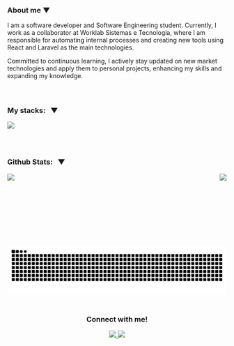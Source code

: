 <br>
  
<div>
   
  <h3> About me ▼ </h3>

  <p> I am a software developer and Software Engineering student. Currently, I work as a collaborator at Worklab Sistemas e Tecnologia, where I am responsible for automating internal processes and creating new tools using React and Laravel as the main technologies.

Committed to continuous learning, I actively stay updated on new market technologies and apply them to personal projects, enhancing my skills and expanding my knowledge.</p>
</div>

<div>

<br>




##
  
  <h3> My stacks: &nbsp ▼ </h3>
  
   <a href="https://skillicons.dev">
      <img src="https://skillicons.dev/icons?i=js,typescript,html,css,nodejs,express,react,styledcomponents,sass,tailwind,vite,jest,docker,git,postman,figma" />
   </a>
   
   <br>
   
   <br>
<div>

 <br>

##
 <div> 

  <h3>Github Stats: &nbsp ▼ </h3>
 
   <img  src="https://github-readme-stats.vercel.app/api?username=rodriguessz&theme=blueberry&count_private=true&hide_border=true&line_height=20"/> 
   <img height="165em" align="right" src="https://github-readme-stats.vercel.app/api/top-langs/?username=rodriguessz&layout=compact&theme=blueberry&count_private=true&hide_border=true&include_all_commits=true"/>

  <br>

  <picture>
    <source media="(prefers-color-scheme: dark)" srcset="https://raw.githubusercontent.com/rodriguessz/rodriguessz/output/github-contribution-grid-snake-dark.svg">
  <!--   <source media="(prefers-color-scheme: light)" srcset="https://raw.githubusercontent.com/rodriguessz/rodriguessz/output/github-contribution-grid-snake.svg"> -->
    <img alt="github contribution grid snake animation" src="https://raw.githubusercontent.com/rodriguessz/rodriguessz/output/github-contribution-grid-snake.svg">
  </picture>
    
 </div>

 

<br>

##
<div align="center">
 <h3 >Connect with me!</h3>
 
   <a href="mailto:enzo.orodrigues03@gmail.com">
     <img src="https://img.shields.io/badge/Gmail-D14836?style=for-the-badge&logo=gmail&logoColor=white">
   </a>
   <a href="https://www.linkedin.com/in/enzo-rodrigues-b9bb33232/" target="_blank">
     <img src="https://img.shields.io/badge/-LinkedIn-%230077B5?style=for-the-badge&logo=linkedin&logoColor=white" target="_blank">
   </a>
 
</div>
